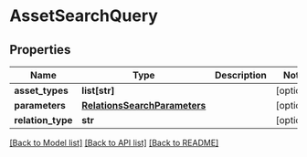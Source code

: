 # AssetSearchQuery

## Properties
Name | Type | Description | Notes
------------ | ------------- | ------------- | -------------
**asset_types** | **list[str]** |  | [optional] 
**parameters** | [**RelationsSearchParameters**](RelationsSearchParameters.md) |  | [optional] 
**relation_type** | **str** |  | [optional] 

[[Back to Model list]](../README.md#documentation-for-models) [[Back to API list]](../README.md#documentation-for-api-endpoints) [[Back to README]](../README.md)

